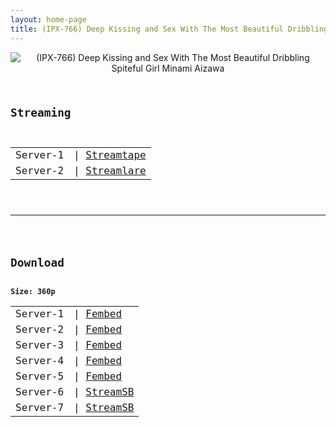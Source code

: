 ```yaml
---
layout: home-page
title: (IPX-766) Deep Kissing and Sex With The Most Beautiful Dribbling Spiteful Girl Minami Aizawa
---
```

<center>
<img src="https://blogger.googleusercontent.com/img/a/AVvXsEjS_qoDmAKtEn_Y5x1vcP1G8gcqq-f5o4B6rYw7iWUUu8kwXu1U9fyddpY3WroN3u-udrjd18FOCWwQLgMXBnMFnmbafyOMRkDw4wiO21y-JAzTQRLtR330XHC8N3vMX9MWLNHLGDikFlDZyQjKfvju4lmK9DekFUle2tPRFneUaOFmqKZd8-_YettD=s16000" alt="(IPX-766) Deep Kissing and Sex With The Most Beautiful Dribbling Spiteful Girl Minami Aizawa">
</center>
<pre><code>
<h2>Streaming</h2>
<table><tbody>
<tr>
<td>Server-1</td>
<td>| <a href="https://strtape.cloud/v/gobxdvlOzOtBo6/IPX-766-SEXTB.NET-11052021.mp4" target="_blank">Streamtape</a></td>
</tr>
<tr>
<td>Server-2</td>
<td>| <a href="https://streamlare.com/v/4j57gDmEM0WD26Xb" target="_blank">Streamlare</a></td>
</tr>
</tbody></table>

<hr />

<h2>Download</h2>
<b>Size: 360p</b>
<table><tbody>
<tr>
<td>Server-1</td>
<td>| <a href="https://www.watchjavnow.xyz/f/r2j0gaek2d7wr7q" target="_blank">Fembed</a></td>
</tr>
<tr>
<td>Server-2</td>
<td>| <a href="https://fakyutube.com/f/jxl2yhd4nm01k-q" target="_blank">Fembed</a></td>
</tr>
<tr>
<td>Server-3</td>
<td>| <a href="https://javpoll.com/f/wr77-bnlpdzn8wz" target="_blank">Fembed</a></td>
</tr>
<tr>
<td>Server-4</td>
<td>| <a href="https://mycloudzz.com/f/5j6e7cdm2y0jgxn" target="_blank">Fembed</a></td>
</tr>
<tr>
<td>Server-5</td>
<td>| <a href="https://mycloudzz.com/f/6j7edc0nq1j8265" target="_blank">Fembed</a></td>
</tr>
<tr>
<td>Server-6</td>
<td>| <a href="https://javside.com/d/mnzbhbjo000u.html" target="_blank">StreamSB</a></td>
</tr>
<tr>
<td>Server-7</td>
<td>| <a href="https://embed.casa/d/j1muxkoufbyn.html" target="_blank">StreamSB</a></td>
</tr>
</tbody></table>
</code></pre>
